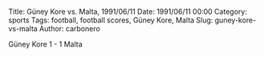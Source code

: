 Title: Güney Kore vs. Malta, 1991/06/11
Date: 1991/06/11 00:00
Category: sports
Tags: football, football scores, Güney Kore, Malta
Slug: guney-kore-vs-malta
Author: carbonero


Güney Kore 1 - 1 Malta
